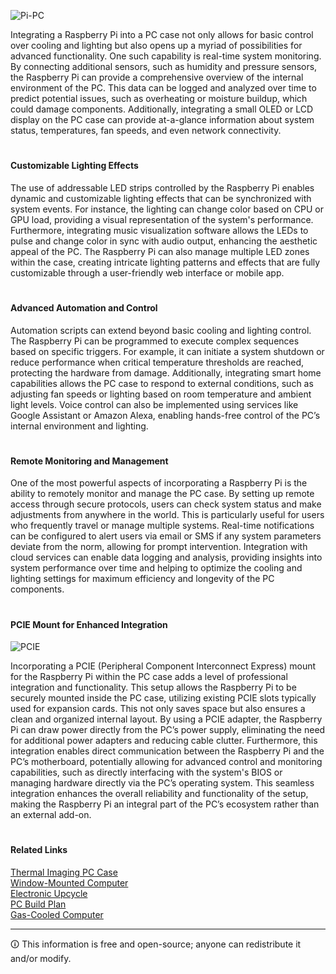 ![Pi-PC](https://github.com/sourceduty/Pi-PC_Case/assets/123030236/9bb85aa4-c8d2-4e2b-9a65-a6d7a3f9a042)

Integrating a Raspberry Pi into a PC case not only allows for basic control over cooling and lighting but also opens up a myriad of possibilities for advanced functionality. One such capability is real-time system monitoring. By connecting additional sensors, such as humidity and pressure sensors, the Raspberry Pi can provide a comprehensive overview of the internal environment of the PC. This data can be logged and analyzed over time to predict potential issues, such as overheating or moisture buildup, which could damage components. Additionally, integrating a small OLED or LCD display on the PC case can provide at-a-glance information about system status, temperatures, fan speeds, and even network connectivity.

#
#### Customizable Lighting Effects

The use of addressable LED strips controlled by the Raspberry Pi enables dynamic and customizable lighting effects that can be synchronized with system events. For instance, the lighting can change color based on CPU or GPU load, providing a visual representation of the system's performance. Furthermore, integrating music visualization software allows the LEDs to pulse and change color in sync with audio output, enhancing the aesthetic appeal of the PC. The Raspberry Pi can also manage multiple LED zones within the case, creating intricate lighting patterns and effects that are fully customizable through a user-friendly web interface or mobile app.

#
#### Advanced Automation and Control

Automation scripts can extend beyond basic cooling and lighting control. The Raspberry Pi can be programmed to execute complex sequences based on specific triggers. For example, it can initiate a system shutdown or reduce performance when critical temperature thresholds are reached, protecting the hardware from damage. Additionally, integrating smart home capabilities allows the PC case to respond to external conditions, such as adjusting fan speeds or lighting based on room temperature and ambient light levels. Voice control can also be implemented using services like Google Assistant or Amazon Alexa, enabling hands-free control of the PC’s internal environment and lighting.

#
#### Remote Monitoring and Management

One of the most powerful aspects of incorporating a Raspberry Pi is the ability to remotely monitor and manage the PC case. By setting up remote access through secure protocols, users can check system status and make adjustments from anywhere in the world. This is particularly useful for users who frequently travel or manage multiple systems. Real-time notifications can be configured to alert users via email or SMS if any system parameters deviate from the norm, allowing for prompt intervention. Integration with cloud services can enable data logging and analysis, providing insights into system performance over time and helping to optimize the cooling and lighting settings for maximum efficiency and longevity of the PC components.

#
#### PCIE Mount for Enhanced Integration

![PCIE](https://github.com/sourceduty/Pi-PC_Case/assets/123030236/d0d58d8e-f8a0-4945-a4ad-3b5aaed60131)

Incorporating a PCIE (Peripheral Component Interconnect Express) mount for the Raspberry Pi within the PC case adds a level of professional integration and functionality. This setup allows the Raspberry Pi to be securely mounted inside the PC case, utilizing existing PCIE slots typically used for expansion cards. This not only saves space but also ensures a clean and organized internal layout. By using a PCIE adapter, the Raspberry Pi can draw power directly from the PC’s power supply, eliminating the need for additional power adapters and reducing cable clutter. Furthermore, this integration enables direct communication between the Raspberry Pi and the PC’s motherboard, potentially allowing for advanced control and monitoring capabilities, such as directly interfacing with the system's BIOS or managing hardware directly via the PC’s operating system. This seamless integration enhances the overall reliability and functionality of the setup, making the Raspberry Pi an integral part of the PC’s ecosystem rather than an external add-on.

#
#### Related Links

[Thermal Imaging PC Case](https://github.com/sourceduty/Thermal_Imaging_PC_Case)
<br>
[Window-Mounted Computer](https://github.com/sourceduty/Window-Mounted_Computer)
<br>
[Electronic Upcycle](https://chat.openai.com/g/g-VKuPoQPOf-electronic-upcycle)
<br>
[PC Build Plan](https://chat.openai.com/g/g-W9wTtIyiJ-pc-build-plan)
<br>
[Gas-Cooled Computer](https://github.com/sourceduty/Gas-Cooled_Computer)

***
🛈 This information is free and open-source; anyone can redistribute it and/or modify.

